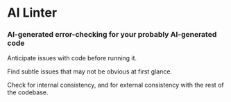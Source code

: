 # AI Linter

### AI-generated error-checking for your probably AI-generated code 

Anticipate issues with code before running it. 

Find subtle issues that may not be obvious at first glance. 

Check for internal consistency, and for external consistency with the rest of the codebase.

